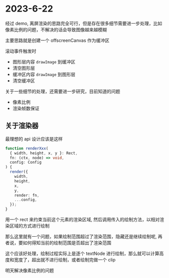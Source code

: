 # 2023-6-22

经过 demo, 离屏渲染的思路完全可行，但是存在很多细节需要进一步处理，比如像素比例的问题，不解决的话会导致图像越来越模糊

主要思路就是创建一个 offscreenCanvas 作为缓冲区

滚动事件触发时

- 图形层内容 `drawImage` 到缓冲区
- 清空图形层
- 缓冲区内容 `drawImage` 到图形层
- 清空缓冲区

关于一些细节的处理，还需要进一步研究，目前知道的问题

- 像素比例
- 渲染帧数保证

## 关于渲染器

最理想的 api 设计应该是这样

```typescript
function renderXxx(
  { width, height, x, y }: Rect,
  fn: (ctx, node) => void,
  config: Config
) {
  render({
    width,
    height,
    x,
    y,
    render: fn,
    ...config,
  });
}
```

用一个 rect 来约束当前这个元素的渲染区域, 然后调用传入的绘制方法，以相对渲染区域的方式进行绘制

那么这里就有一个问题，如果绘制范围超过了渲染范围，隐藏还是继续绘制呢, 再者说，要如何得知当前的绘制范围是否超出了渲染范围

这个应该好处理，绘制过程实际上是逐个 textNode 进行绘制，那么就可以计算高度和宽度了，超出就不进行绘制，或者绘制完做一个 clip

明天解决像素比例的问题
